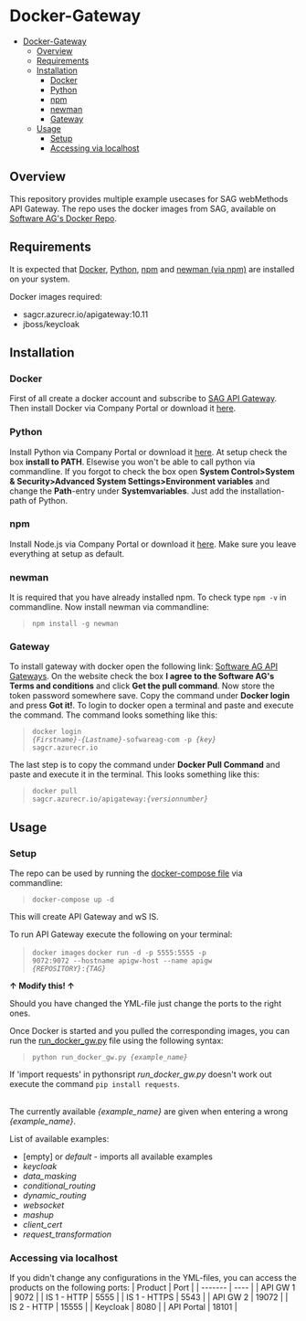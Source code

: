 # Docker-Gateway

- [Docker-Gateway](#docker-gateway)
  - [Overview](#overview)
  - [Requirements](#requirements)
  - [Installation](#installation)
    - [Docker](#docker)
    - [Python](#python)
    - [npm](#npm)
    - [newman](#newman)
    - [Gateway](#gateway)
  - [Usage](#usage)
    - [Setup](#setup)
    - [Accessing via localhost](#accessing-via-localhost)

## Overview
This repository provides multiple example usecases for SAG webMethods API Gateway.
The repo uses the docker images from SAG, available on [Software AG's Docker Repo](https://containers.softwareag.com/products).

## Requirements
It is expected that [Docker](https://docs.docker.com/get-docker/), [Python](https://www.python.org/downloads/), [npm](https://nodejs.org/en/download/) and [newman (via npm)](https://www.npmjs.com/package/newman#getting-started) are installed on your system.

Docker images required:
- sagcr.azurecr.io/apigateway:10.11
- jboss/keycloak

## Installation
### Docker
First of all create a docker account and subscribe to [SAG API Gateway](https://hub.docker.com/publishers/softwareag). Then install Docker via Company Portal or download it [here](https://docs.docker.com/get-docker).

### Python
Install Python via Company Portal or download it [here](https://www.python.org/downloads/).
At setup check the box <b>install to PATH</b>. Elsewise you won't be able to call python via commandline.
If you forgot to check the box open **System Control>System & Security>Advanced System Settings>Environment variables** and change the **Path**-entry under **Systemvariables**. Just add the installation-path of Python.

### npm
Install Node.js via Company Portal or download it [here](https://nodejs.org/en/download/). Make sure you leave everything at setup as default.

### newman
It is required that you have already installed npm. To check type <code>npm -v</code> in commandline.
Now install newman via commandline: <br>
><code>npm install -g newman</code>

### Gateway
To install gateway with docker open the following link: [Software AG API Gateways](https://containers.softwareag.com/products/apigateway).
On the website check the box <b>I agree to the Software AG's Terms and conditions</b> and click **Get the pull command**. Now store the token password somewhere save. Copy the command under **Docker login** and press **Got it!**.
To login to docker open a terminal and paste and execute the command. The command looks something like this:
><code>docker login *{Firstname}*-*{Lastname}*-sofwareag-com -p *{key}* sagcr.azurecr.io</code>

The last step is to copy the command under **Docker Pull Command** and paste and execute it in the terminal. This looks something like this:
><code>docker pull sagcr.azurecr.io/apigateway:*{versionnumber}*</code>

## Usage

### Setup
The repo can be used by running the [docker-compose file](docker-compose.yml) via commandline:
><code>docker-compose up -d</code>

This will create API Gateway and wS IS.

To run API Gateway execute the following on your terminal:
><code>docker images</code>
><code>docker run -d -p 5555:5555 -p 9072:9072 --hostname apigw-host --name apigw *{REPOSITORY}*:*{TAG}*</code>

<b>&uarr; Modify this! &uarr;</b>

Should you have changed the YML-file just change the ports to the right ones.

Once Docker is started and you pulled the corresponding images, you can run the [run_docker_gw.py](run_docker_gw.py) file using the following syntax:<br>
><code>python run_docker_gw.py *{example_name}*</code>

If 'import requests' in pythonsript *run_docker_gw.py* doesn't work out execute the command <code>pip install requests</code>.

<br>The currently available *{example_name}* are given when entering a wrong *{example_name}*.

List of available examples:
- [empty] or *default* - imports all available examples
- *keycloak*
- *data_masking*
- *conditional_routing*
- *dynamic_routing*
- *websocket*
- *mashup*
- *client_cert*
- *request_transformation*

### Accessing via localhost
If you didn't change any configurations in the YML-files, you can access the products on the following ports:
| Product | Port |
| ------- | ---- |
| API GW 1 | 9072 |
| IS 1 - HTTP | 5555 |
| IS 1 - HTTPS | 5543 |
| API GW 2 | 19072 |
| IS 2 - HTTP | 15555 |
| Keycloak | 8080 |
| API Portal | 18101 |